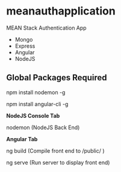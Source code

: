 # meanauthapplication
MEAN Stack Authentication App

- Mongo
- Express
- Angular
- NodeJS

## Global Packages Required ##

npm install nodemon -g

npm install angular-cli -g


**NodeJS Console Tab**

nodemon (NodeJS Back End)

**Angular Tab**

ng build (Compile front end to /public/ )

ng serve (Run server to display front end)